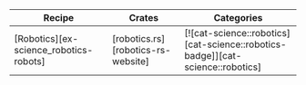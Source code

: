 | Recipe | Crates | Categories |
|---|---|---|
| [Robotics][ex-science_robotics-robots] | [robotics.rs][robotics-rs-website] | [![cat-science::robotics][cat-science::robotics-badge]][cat-science::robotics] |
